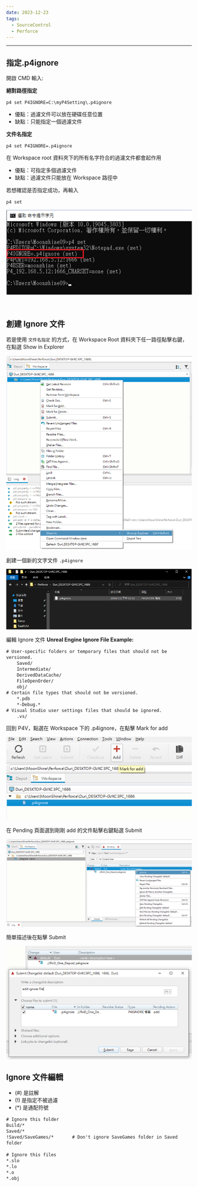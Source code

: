 ```yaml
---
date: 2023-12-23
tags:
  - SourceControl
  - Perforce
---
```

---
## 指定.p4ignore
開啟 CMD 輸入:

**絕對路徑指定**
```
p4 set P4IGNORE=C:\myP4Setting\.p4ignore
```
- 優點：過濾文件可以放在硬碟任意位置
- 缺點：只能指定一個過濾文件


**文件名指定**
```
p4 set P4IGNORE=.p4ignore
```
在 Workspace root 資料夾下的所有名字符合的過濾文件都會起作用
- 優點：可指定多個過濾文件
- 缺點：過濾文件只能放在 Workspace 路徑中


若想確認是否指定成功，再輸入
```
p4 set
```
![2023-12-22 180340](https://raw.githubusercontent.com/agin0634/DuriShen_DevNote/main/_Archives/Images/2023-12-22%20180340.png)

<br>

## 創建 Ignore 文件
若是使用 `文件名指定` 的方式，在 Workspace Root 資料夾下任一路徑點擊右鍵，在點選 Show in Explorer

![2024-01-02 142941](https://raw.githubusercontent.com/agin0634/DuriShen_DevNote/main/_Archives/Images/2024-01-02%20142941.png)

創建一個新的文字文件 `.p4ignore`

![2024-01-02 143351](https://raw.githubusercontent.com/agin0634/DuriShen_DevNote/main/_Archives/Images/2024-01-02%20143351.png)

編輯 Ignore 文件
**Unreal Engine Ignore File Example:**
```
# User-specific folders or temporary files that should not be versioned.
    Saved/
    Intermediate/
    DerivedDataCache/
    FileOpenOrder/
    obj/
# Certain file types that should not be versioned.
    *.pdb
    *-Debug.*
# Visual Studio user settings files that should be ignored.
    .vs/
```

回到 P4V，點選在 Workspace 下的 .p4ignore，在點擊 Mark for add

![2024-01-02 143856](https://raw.githubusercontent.com/agin0634/DuriShen_DevNote/main/_Archives/Images/2024-01-02%20143856.png)

在 Pending 頁面選到剛剛 add 的文件點擊右鍵點選 Submit

![2024-01-02 144159](https://raw.githubusercontent.com/agin0634/DuriShen_DevNote/main/_Archives/Images/2024-01-02%20144159.png)

簡單描述後在點擊 Submit

![2024-01-02 144726](https://raw.githubusercontent.com/agin0634/DuriShen_DevNote/main/_Archives/Images/2024-01-02%20144726.png)
<br>

## Ignore 文件編輯
- (#) 是註解
- (!) 是指定不被過濾
- (\*) 是通配符號

```
# Ignore this folder
Build/*
Saved/*
!Saved/SaveGames/*       # Don't ignore SaveGames folder in Saved folder

# Ignore this files
*.slo
*.lo
*.o
*.obj
```
